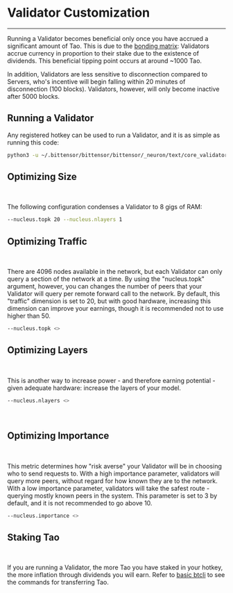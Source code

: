 # Validator Customization
---
Running a Validator becomes beneficial only once you have accrued a significant amount of Tao. This is due to the [bonding matrix](src/../Glossary.md#bonding-matrix): Validators accrue currency in proportion to their stake due to the existence of dividends.  This beneficial tipping point occurs at around ~1000 Tao. 
​

In addition, Validators are less sensitive to disconnection compared to Servers, who's incentive will begin falling within 20 minutes of disconnection (100 blocks). Validators, however, will only become inactive after 5000 blocks. 



## Running a Validator



Any registered hotkey can be used to run a Validator, and it is as simple as running this code: 


```bash
python3 -u ~/.bittensor/bittensor/bittensor/_neuron/text/core_validator/main.py --no_prompt --subtensor.network local --wallet.name <> --wallet.hotkey <>
```



## Optimizing Size 
​

The following configuration condenses a Validator to 8 gigs of RAM: 


```bash
--nucleus.topk 20 --nucleus.nlayers 1
```



## Optimizing Traffic 
​

There are 4096 nodes available in the network, but each Validator can only query a section of the network at a time. By using the "nucleus.topk" argument, however, you can changes the number of peers that your Validator will query per remote forward call to the network. By default, this "traffic" dimension is set to 20, but with good hardware, increasing this dimension can improve your earnings, though it is recommended not to use higher than 50. 


```bash
--nucleus.topk <>
```



## Optimizing Layers 
​

This is another way to increase power - and therefore earning potential - given adequate hardware: increase the layers of your model. 
​

```bash
--nucleus.nlayers <>
```
​


## Optimizing Importance 
​

This metric determines how "risk averse" your Validator will be in choosing who to send requests to. With a high importance parameter, validators will query more peers, without regard for how known they are to the network. With a low importance parameter, validators will take the safest route - querying mostly known peers in the system. This parameter is set to 3 by default, and it is not recommended to go above 10. 
​

```bash
--nucleus.importance <>
```



## Staking Tao
​

If you are running a Validator, the more Tao you have staked in your hotkey, the more inflation through dividends you will earn. Refer to [basic btcli](../cli/Basicbtcli.md) to see the commands for transferring Tao. 
​